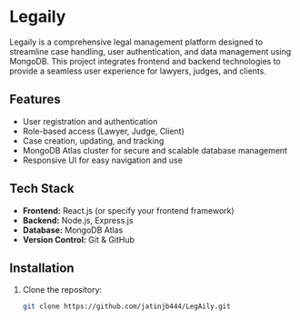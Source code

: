 # Legaily

Legaily is a comprehensive legal management platform designed to streamline case handling, user authentication, and data management using MongoDB. This project integrates frontend and backend technologies to provide a seamless user experience for lawyers, judges, and clients.

## Features

- User registration and authentication
- Role-based access (Lawyer, Judge, Client)
- Case creation, updating, and tracking
- MongoDB Atlas cluster for secure and scalable database management
- Responsive UI for easy navigation and use

## Tech Stack

- **Frontend:** React.js (or specify your frontend framework)
- **Backend:** Node.js, Express.js
- **Database:** MongoDB Atlas
- **Version Control:** Git & GitHub

## Installation

1. Clone the repository:
   ```bash
   git clone https://github.com/jatinjb444/LegAily.git

